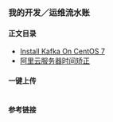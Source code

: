 ### 我的开发／运维流水账


#### 正文目录
- [Install Kafka On CentOS 7](install_kafka_on_centos.md)
- [阿里云服务器时间矫正](ntp_sync_on_aliyun.md)

#### 一键上传
```bash

```

#### 参考链接
